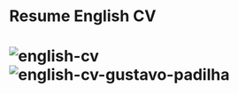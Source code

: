 <h1> Resume English CV <h1> 

![english-cv](https://user-images.githubusercontent.com/79876042/222510442-e1c5c1b2-f810-4485-afc6-278fe15d725c.png)
![english-cv-gustavo-padilha](https://github.com/gugapadilha/cv-atualizado/assets/79876042/5857db5b-8f9a-4d3b-b071-f09de6b1ce68)
